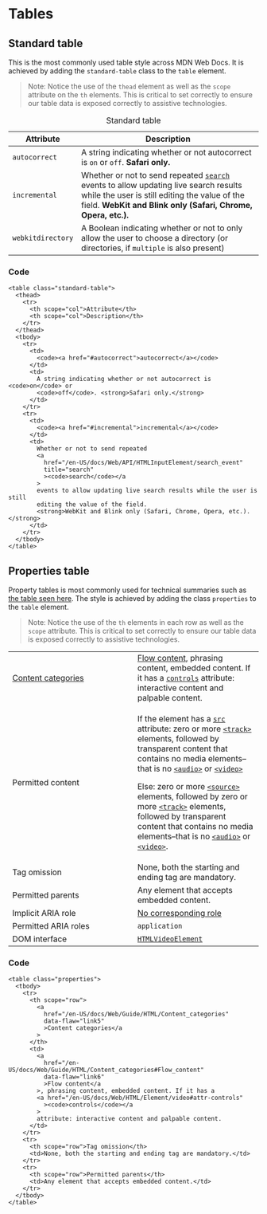 # Tables

## Standard table

This is the most commonly used table style across MDN Web Docs. It is achieved by adding the `standard-table` class to the `table` element.

> Note: Notice the use of the `thead` element as well as the `scope` attribute on the `th` elements. This is critical to set correctly to ensure our table data is exposed correctly to assistive technologies.

<table><caption> Standard table </caption><thead><tr class="header"><th>Attribute</th><th>Description</th></tr></thead><tbody><tr class="odd"><td><code>autocorrect</code></td><td>A string indicating whether or not autocorrect is <code>on</code> or <code>off</code>. <strong>Safari only.</strong></td></tr><tr class="even"><td><code>incremental</code></td><td>Whether or not to send repeated <a href="/en-US/docs/Web/API/HTMLInputElement/search_event" title="search"><code>search</code></a> events to allow updating live search results while the user is still editing the value of the field. <strong>WebKit and Blink only (Safari, Chrome, Opera, etc.).</strong></td></tr><tr class="odd"><td><code>webkitdirectory</code></td><td>A Boolean indicating whether or not to only allow the user to choose a directory (or directories, if <code>multiple</code> is also present)</td></tr></tbody></table>

### Code

    <table class="standard-table">
      <thead>
        <tr>
          <th scope="col">Attribute</th>
          <th scope="col">Description</th>
        </tr>
      </thead>
      <tbody>
        <tr>
          <td>
            <code><a href="#autocorrect">autocorrect</a></code>
          </td>
          <td>
            A string indicating whether or not autocorrect is <code>on</code> or
            <code>off</code>. <strong>Safari only.</strong>
          </td>
        </tr>
        <tr>
          <td>
            <code><a href="#incremental">incremental</a></code>
          </td>
          <td>
            Whether or not to send repeated
            <a
              href="/en-US/docs/Web/API/HTMLInputElement/search_event"
              title="search"
              ><code>search</code></a
            >
            events to allow updating live search results while the user is still
            editing the value of the field.
            <strong>WebKit and Blink only (Safari, Chrome, Opera, etc.).</strong>
          </td>
        </tr>
      </tbody>
    </table>

## Properties table

Property tables is most commonly used for technical summaries such as [the table seen here](https://developer.mozilla.org/en-US/docs/Web/HTML/Element/video#technical_summary). The style is achieved by adding the class `properties` to the `table` element.

> Note: Notice the use of the `th` elements in each row as well as the `scope` attribute. This is critical to set correctly to ensure our table data is exposed correctly to assistive technologies.

<table><colgroup><col style="width: 50%" /><col style="width: 50%" /></colgroup><tbody><tr class="odd"><td><a href="/en-US/docs/Web/Guide/HTML/Content_categories">Content categories</a></td><td><a href="/en-US/docs/Web/Guide/HTML/Content_categories#Flow_content">Flow content</a>, phrasing content, embedded content. If it has a <a href="/en-US/docs/Web/HTML/Element/video#attr-controls"><code>controls</code></a> attribute: interactive content and palpable content.</td></tr><tr class="even"><td>Permitted content</td><td><p>If the element has a <a href="/en-US/docs/Web/HTML/Element/video#attr-src"><code>src</code></a> attribute: zero or more <a href="/en-US/docs/Web/HTML/Element/track"><code>&lt;track&gt;</code></a> elements, followed by transparent content that contains no media elements–that is no <a href="/en-US/docs/Web/HTML/Element/audio"><code>&lt;audio&gt;</code></a> or <a href="/en-US/docs/Web/HTML/Element/video"><code>&lt;video&gt;</code></a></p><p>Else: zero or more <a href="/en-US/docs/Web/HTML/Element/source"><code>&lt;source&gt;</code></a> elements, followed by zero or more <a href="/en-US/docs/Web/HTML/Element/track"><code>&lt;track&gt;</code></a> elements, followed by transparent content that contains no media elements–that is no <a href="/en-US/docs/Web/HTML/Element/audio"><code>&lt;audio&gt;</code></a> or <a href="/en-US/docs/Web/HTML/Element/video"><code>&lt;video&gt;</code></a>.</p></td></tr><tr class="odd"><td>Tag omission</td><td>None, both the starting and ending tag are mandatory.</td></tr><tr class="even"><td>Permitted parents</td><td>Any element that accepts embedded content.</td></tr><tr class="odd"><td>Implicit ARIA role</td><td><a href="https://www.w3.org/TR/html-aria/#dfn-no-corresponding-role">No corresponding role</a></td></tr><tr class="even"><td>Permitted ARIA roles</td><td><code>application</code></td></tr><tr class="odd"><td>DOM interface</td><td><a href="/en-US/docs/Web/API/HTMLVideoElement"><code>HTMLVideoElement</code></a></td></tr></tbody></table>

### Code

    <table class="properties">
      <tbody>
        <tr>
          <th scope="row">
            <a
              href="/en-US/docs/Web/Guide/HTML/Content_categories"
              data-flaw="link5"
              >Content categories</a
            >
          </th>
          <td>
            <a
              href="/en-US/docs/Web/Guide/HTML/Content_categories#Flow_content"
              data-flaw="link6"
              >Flow content</a
            >, phrasing content, embedded content. If it has a
            <a href="/en-US/docs/Web/HTML/Element/video#attr-controls"
              ><code>controls</code></a
            >
            attribute: interactive content and palpable content.
          </td>
        </tr>
        <tr>
          <th scope="row">Tag omission</th>
          <td>None, both the starting and ending tag are mandatory.</td>
        </tr>
        <tr>
          <th scope="row">Permitted parents</th>
          <td>Any element that accepts embedded content.</td>
        </tr>
      </tbody>
    </table>
